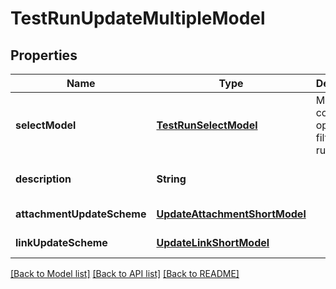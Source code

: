 # TestRunUpdateMultipleModel
## Properties

| Name | Type | Description | Notes |
|------------ | ------------- | ------------- | -------------|
| **selectModel** | [**TestRunSelectModel**](TestRunSelectModel.md) | Model containing options to filter test runs | [default to null] |
| **description** | **String** |  | [optional] [default to null] |
| **attachmentUpdateScheme** | [**UpdateAttachmentShortModel**](UpdateAttachmentShortModel.md) |  | [default to null] |
| **linkUpdateScheme** | [**UpdateLinkShortModel**](UpdateLinkShortModel.md) |  | [default to null] |

[[Back to Model list]](../README.md#documentation-for-models) [[Back to API list]](../README.md#documentation-for-api-endpoints) [[Back to README]](../README.md)

